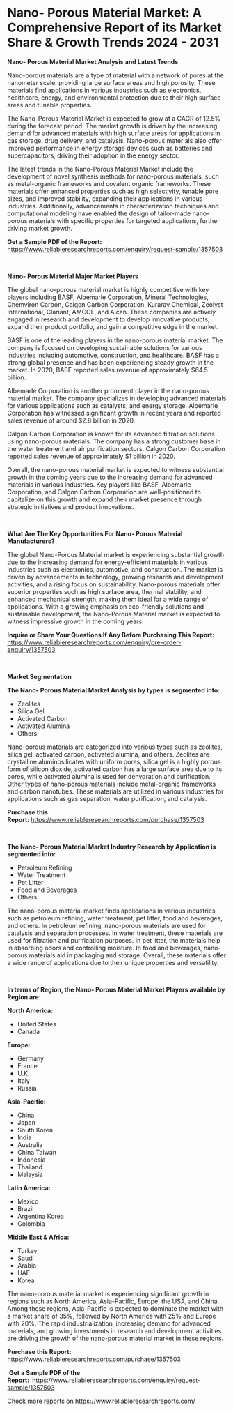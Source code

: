 <p><h1>Nano- Porous Material Market: A Comprehensive Report of its Market Share & Growth Trends 2024 - 2031</h1></p><p><strong>Nano- Porous Material Market Analysis and Latest Trends</strong></p>
<p><p>Nano-porous materials are a type of material with a network of pores at the nanometer scale, providing large surface areas and high porosity. These materials find applications in various industries such as electronics, healthcare, energy, and environmental protection due to their high surface areas and tunable properties.</p><p>The Nano-Porous Material Market is expected to grow at a CAGR of 12.5% during the forecast period. The market growth is driven by the increasing demand for advanced materials with high surface areas for applications in gas storage, drug delivery, and catalysis. Nano-porous materials also offer improved performance in energy storage devices such as batteries and supercapacitors, driving their adoption in the energy sector.</p><p>The latest trends in the Nano-Porous Material Market include the development of novel synthesis methods for nano-porous materials, such as metal-organic frameworks and covalent organic frameworks. These materials offer enhanced properties such as high selectivity, tunable pore sizes, and improved stability, expanding their applications in various industries. Additionally, advancements in characterization techniques and computational modeling have enabled the design of tailor-made nano-porous materials with specific properties for targeted applications, further driving market growth.</p></p>
<p><strong>Get a Sample PDF of the Report:&nbsp;</strong> <a href="https://www.reliableresearchreports.com/enquiry/request-sample/1357503">https://www.reliableresearchreports.com/enquiry/request-sample/1357503</a></p>
<p>&nbsp;</p>
<p><strong>Nano- Porous Material Major Market Players</strong></p>
<p><p>The global nano-porous material market is highly competitive with key players including BASF, Albemarle Corporation, Mineral Technologies, Chemviron Carbon, Calgon Carbon Corporation, Kuraray Chemical, Zeolyst International, Clariant, AMCOL, and Alcan. These companies are actively engaged in research and development to develop innovative products, expand their product portfolio, and gain a competitive edge in the market.</p><p>BASF is one of the leading players in the nano-porous material market. The company is focused on developing sustainable solutions for various industries including automotive, construction, and healthcare. BASF has a strong global presence and has been experiencing steady growth in the market. In 2020, BASF reported sales revenue of approximately $64.5 billion.</p><p>Albemarle Corporation is another prominent player in the nano-porous material market. The company specializes in developing advanced materials for various applications such as catalysts, and energy storage. Albemarle Corporation has witnessed significant growth in recent years and reported sales revenue of around $2.8 billion in 2020.</p><p>Calgon Carbon Corporation is known for its advanced filtration solutions using nano-porous materials. The company has a strong customer base in the water treatment and air purification sectors. Calgon Carbon Corporation reported sales revenue of approximately $1 billion in 2020.</p><p>Overall, the nano-porous material market is expected to witness substantial growth in the coming years due to the increasing demand for advanced materials in various industries. Key players like BASF, Albemarle Corporation, and Calgon Carbon Corporation are well-positioned to capitalize on this growth and expand their market presence through strategic initiatives and product innovations.</p></p>
<p>&nbsp;</p>
<p><strong>What Are The Key Opportunities For Nano- Porous Material Manufacturers?</strong></p>
<p><p>The global Nano-Porous Material market is experiencing substantial growth due to the increasing demand for energy-efficient materials in various industries such as electronics, automotive, and construction. The market is driven by advancements in technology, growing research and development activities, and a rising focus on sustainability. Nano-porous materials offer superior properties such as high surface area, thermal stability, and enhanced mechanical strength, making them ideal for a wide range of applications. With a growing emphasis on eco-friendly solutions and sustainable development, the Nano-Porous Material market is expected to witness impressive growth in the coming years.</p></p>
<p><strong>Inquire or Share Your Questions If Any Before Purchasing This Report:</strong> <a href="https://www.reliableresearchreports.com/enquiry/pre-order-enquiry/1357503">https://www.reliableresearchreports.com/enquiry/pre-order-enquiry/1357503</a></p>
<p>&nbsp;</p>
<p><strong>Market Segmentation</strong></p>
<p><strong>The Nano- Porous Material Market Analysis by types is segmented into:</strong></p>
<p><ul><li>Zeolites</li><li>Silica Gel</li><li>Activated Carbon</li><li>Activated Alumina</li><li>Others</li></ul></p>
<p><p>Nano-porous materials are categorized into various types such as zeolites, silica gel, activated carbon, activated alumina, and others. Zeolites are crystalline aluminosilicates with uniform pores, silica gel is a highly porous form of silicon dioxide, activated carbon has a large surface area due to its pores, while activated alumina is used for dehydration and purification. Other types of nano-porous materials include metal-organic frameworks and carbon nanotubes. These materials are utilized in various industries for applications such as gas separation, water purification, and catalysis.</p></p>
<p><strong>Purchase this Report:&nbsp;</strong><a href="https://www.reliableresearchreports.com/purchase/1357503">https://www.reliableresearchreports.com/purchase/1357503</a></p>
<p>&nbsp;</p>
<p><strong>The Nano- Porous Material Market Industry Research by Application is segmented into:</strong></p>
<p><ul><li>Petroleum Refining</li><li>Water Treatment</li><li>Pet Litter</li><li>Food and Beverages</li><li>Others</li></ul></p>
<p><p>The nano-porous material market finds applications in various industries such as petroleum refining, water treatment, pet litter, food and beverages, and others. In petroleum refining, nano-porous materials are used for catalysis and separation processes. In water treatment, these materials are used for filtration and purification purposes. In pet litter, the materials help in absorbing odors and controlling moisture. In food and beverages, nano-porous materials aid in packaging and storage. Overall, these materials offer a wide range of applications due to their unique properties and versatility.</p></p>
<p>&nbsp;</p>
<p><strong>In terms of Region, the Nano- Porous Material Market Players available by Region are:</strong></p>
<p>
    <p> <strong> North America: </strong>
        <ul>
            <li>United States</li>
            <li>Canada</li>
        </ul>
        </p> 
    <p> <strong> Europe: </strong>
        <ul>
            <li>Germany</li>
            <li>France</li>
            <li>U.K.</li>
            <li>Italy</li>
            <li>Russia</li>
        </ul>
        </p> 
    <p> <strong> Asia-Pacific: </strong>
        <ul>
            <li>China</li>
            <li>Japan</li>
            <li>South Korea</li>
            <li>India</li>
            <li>Australia</li>
            <li>China Taiwan</li>
            <li>Indonesia</li>
            <li>Thailand</li>
            <li>Malaysia</li>
        </ul>
        </p> 
    <p> <strong> Latin America: </strong>
        <ul>
            <li>Mexico</li>
            <li>Brazil</li>
            <li>Argentina Korea</li>
            <li>Colombia</li>
        </ul>
        </p> 
    <p> <strong> Middle East & Africa: </strong>
        <ul>
            <li>Turkey</li>
            <li>Saudi</li>
            <li>Arabia</li>
            <li>UAE</li>
            <li>Korea</li>
        </ul>
    </p>
    </p>
<p><p>The nano-porous material market is experiencing significant growth in regions such as North America, Asia-Pacific, Europe, the USA, and China. Among these regions, Asia-Pacific is expected to dominate the market with a market share of 35%, followed by North America with 25% and Europe with 20%. The rapid industrialization, increasing demand for advanced materials, and growing investments in research and development activities are driving the growth of the nano-porous material market in these regions.</p></p>
<p><strong>Purchase this Report: </strong><a href="https://www.reliableresearchreports.com/purchase/1357503">https://www.reliableresearchreports.com/purchase/1357503</a></p>
<p>&nbsp;<strong>Get a Sample PDF of the Report:&nbsp;&nbsp;</strong><a href="https://www.reliableresearchreports.com/enquiry/request-sample/1357503">https://www.reliableresearchreports.com/enquiry/request-sample/1357503</a></p>
<p><strong></strong></p>
<p>Check more reports on https://www.reliableresearchreports.com/</p>